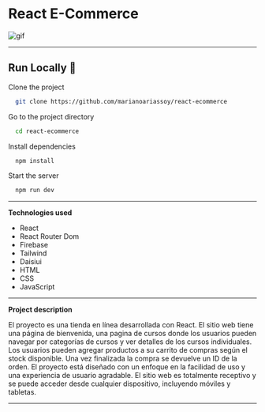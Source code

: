 # **React E-Commerce**

![gif](https://media.giphy.com/media/v1.Y2lkPTc5MGI3NjExMzVhYWQ5Zjc5YjhiYjA3Zjg0Y2VlMzk5YzZmNGExMzljYmRiOTY1MyZjdD1n/Wmc78dnIQ6L34FHLAN/giphy.gif)

---

## Run Locally 🚀

Clone the project

```bash
  git clone https://github.com/marianoariassoy/react-ecommerce
```

Go to the project directory

```bash
  cd react-ecommerce
```

Install dependencies

```bash
  npm install
```

Start the server

```bash
  npm run dev
```

[def]: "http://marianoarias.soy/files/myreactecommerce.gif"

---

**Technologies used**

- React
- React Router Dom
- Firebase
- Tailwind
- Daisiui
- HTML
- CSS
- JavaScript

---

**Project description**

El proyecto es una tienda en línea desarrollada con React. El sitio web tiene una página de bienvenida, una pagina de cursos donde los usuarios pueden navegar por categorías de cursos y ver detalles de los cursos individuales.
Los usuarios pueden agregar productos a su carrito de compras según el stock disponible.
Una vez finalizada la compra se devuelve un ID de la orden.
El proyecto está diseñado con un enfoque en la facilidad de uso y una experiencia de usuario agradable. El sitio web es totalmente receptivo y se puede acceder desde cualquier dispositivo, incluyendo móviles y tabletas.

---
